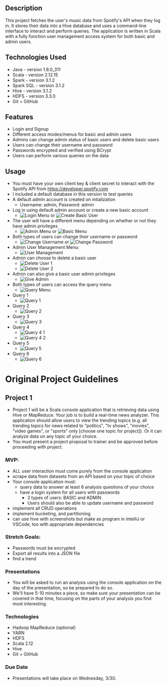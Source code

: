 ## Description
This project fetches the user's music data from Spotify's API when they log in. It stores their data into a Hive database and uses a command-line interface to interact and perform queries. The application is written in Scala with a fully function user management access system for both basic and admin users.

## Technologies Used
- Java - version 1.8.0_311
- Scala - version 2.12.15
- Spark - version 3.1.2
- Spark SQL - version 3.1.2
- Hive - version 3.1.2
- HDFS - version 3.3.0
- Git + GitHub

## Features
- Login and Signup
- Different access modes/menus for basic and admin users
- Admins can change admin status of basic users and delete basic users
- Users can change their username and password
- Passwords encrypted and verified using BCrypt
- Users can perform various queries on the data

## Usage
- You must have your own client key & client secret to interact with the Spotify API from https://developer.spotify.com
- I included a default database in this version to test queries
- A default admin account is created on intialization
  - Username: admin, Password: admin
- Log in using default admin account or create a new basic account
  - ![Login Menu](/images/login.png?!raw=true)  or  ![Create Basic User](/images/userCreation.png?!raw=true)
- The user will have a different menu depending on whether or not they have admin privileges
  - ![Admin Menu](/images/adminMenu.png?!raw=true)  or  ![Basic Menu](/images/basicMenu.png?!raw=true)
- Both types of users can change their username or password
  - ![Change Username](/images/changeUsername.png?!raw=true) or ![Change Password](/images/changePassword.png?!raw=true)
- Admin User Management Menu:
  - ![User Management](/images/userManagement.png?!raw=true)
- Admin can choose to delete a basic user
  - ![Delete User 1](/images/deleteUser_1.png?!raw=true)
  - ![Delete User 2](/images/deleteUser_2.png?!raw=true)
- Admin can also give a basic user admin privileges
  - ![Give Admin](/images/giveAdmin.png?!raw=true)
- Both types of users can access the query menu
  - ![Query Menu](/images/queryMenu.png?!raw=true)
- Query 1
  - ![Query 1](/images/query1.png?!raw=true)
- Query 2
  - ![Query 2](/images/query2.png?!raw=true)
- Query 3
  - ![Query 3](/images/query3.png?!raw=true)
- Query 4
  - ![Query 4 1](/images/query4_1.png?!raw=true)
  - ![Query 4 2](/images/query4_2.png?!raw=true)
- Query 5
  - ![Query 5](/images/query5.png?!raw=true)
- Query 6
  - ![Query 6](/images/query6.png?!raw=true)

# Original Project Guidelines
## Project 1
- Project 1 will be a Scala console application that is retrieving data using Hive or MapReduce. Your job is to build a real-time news analyzer. This application should allow users to view the trending topics (e.g. all trending topics for news related to "politics", "tv shows", "movies", "video games", or "sports" only [choose one topic for project]). Or it can analyze data on any topic of your choice.
- You must present a project proposal to trainer and be approved before proceeding with project. 

### MVP:
- ALL user interaction must come purely from the console application
- scrape data from datasets from an API based on your topic of choice
- Your console application must:
    - query data to answer at least 6 analysis questions of your choice
    - have a login system for all users with passwords
        - 2 types of users: BASIC and ADMIN
        - Users should also be able to update username and password
- implement all CRUD operations
- implement bucketing, and partitioning
- can use hive with screenshots but make as program in 
    IntelliJ or VSCode, too with appropriate dependencies

### Stretch Goals:
- Passwords must be encrypted
- Export all results into a JSON file
- find a trend

### Presentations
- You will be asked to run an analysis using the console application on the day of the presentation, so be prepared to do so.
- We'll have 5-10 minutes a piece, so make sure your presentation can be covered in that time, focusing on the parts of your analysis you find most interesting.

### Technologies
- Hadoop MapReduce (optional)
- YARN 
- HDFS
- Scala 2.12
- Hive
- Git + GitHub

### Due Date
- Presentations will take place on Wednesday, 3/30.
